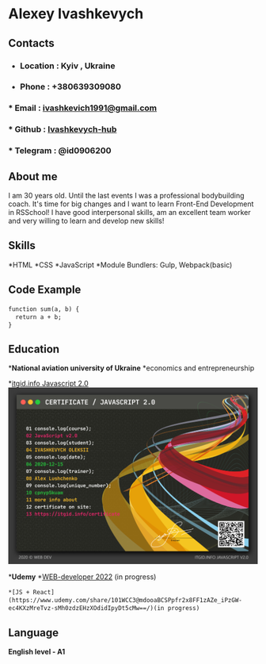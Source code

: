 # **Alexey Ivashkevych** 

## **Contacts**
* ### __Location__ : Kyiv , Ukraine
* ### __Phone__ : +380639309080
### * __Email__ : ivashkevich1991@gmail.com
### * __Github__ : [Ivashkevych-hub](https://github.com/Ivashkevych-hub)
### * __Telegram__ : @id0906200

## **About me**

I am 30 years old. Until the last events I was a professional bodybuilding coach. It's time for big changes and I want to learn Front-End Development in RSSchool!
I have good interpersonal skills, am an excellent team worker and very willing to learn and develop new skills!

## **Skills**

*HTML
*CSS
*JavaScript
*Module Bundlers: Gulp, Webpack(basic)

## **Code Example**

```
function sum(a, b) {
  return a + b;
}
```

## **Education**

*__National aviation university of Ukraine__
    *economics and entrepreneurship

*[itgid.info Javascript 2.0](https://itgid.info/course/javascript-2)
![Javascript 2.0](/img/js2.png)

*__Udemy__
    *[WEB-developer 2022](https://www.udemy.com/share/101Wy23@KKC3h_XGNhtCiRFCBzX_xKzSgnEx2Y0Qsa5unRQq95E0BGD0zhsEr1dkvDImDlRlLQ==/) (in progress) 

    *[JS + React](https://www.udemy.com/share/101WCC3@mdooaBCSPpfr2x8FF1zAZe_iPzGW-ec4KXzMreTvz-sMh0zdzEHzXOdidIpyDt5cMw==/)(in progress) 

## __Language__

__English level - A1__

